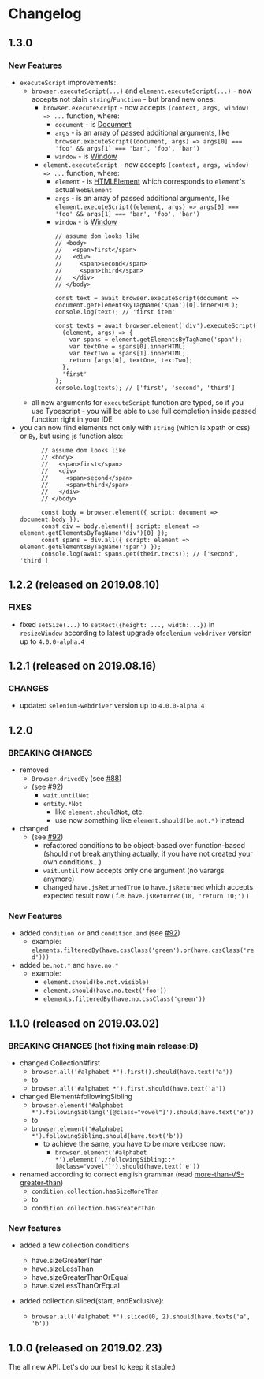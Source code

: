 # Changelog

## 1.3.0

### New Features

  * `executeScript` improvements:
    * `browser.executeScript(...)` and `element.executeScript(...)` - now accepts not plain `string`/`Function` - but brand new ones:
      * `browser.executeScript` - now accepts `(context, args, window) => ...` function, where:
        * `document` - is [Document](https://developer.mozilla.org/en-US/docs/Web/API/Document)
        * `args` - is an array of passed additional arguments, like `browser.executeScript((document, args) => args[0] === 'foo' && args[1] === 'bar', 'foo', 'bar')`
        * `window` - is [Window](https://developer.mozilla.org/en-US/docs/Web/API/Window)
      * `element.executeScript` - now accepts `(context, args, window) => ...` function, where:
        * `element` - is [HTMLElement](https://developer.mozilla.org/en-US/docs/Web/API/HTMLElement) which corresponds to `element`'s actual `WebElement`
        * `args` - is an array of passed additional arguments, like `element.executeScript((element, args) => args[0] === 'foo' && args[1] === 'bar', 'foo', 'bar')`
        * `window` - is [Window](https://developer.mozilla.org/en-US/docs/Web/API/Window)
            ```
            // assume dom looks like
            // <body>
            //   <span>first</span>
            //   <div>
            //     <span>second</span>
            //     <span>third</span>
            //   </div>
            // </body>

            const text = await browser.executeScript(document => document.getElementsByTagName('span')[0].innerHTML);
            console.log(text); // 'first item'

            const texts = await browser.element('div').executeScript(
              (element, args) => {
                var spans = element.getElementsByTagName('span');
                var textOne = spans[0].innerHTML;
                var textTwo = spans[1].innerHTML;
                return [args[0], textOne, textTwo];
              },
              'first'
            );
            console.log(texts); // ['first', 'second', 'third']
            ```
    * all new arguments for `executeScript` function are typed, so if you use Typescript - you will be able to use full completion inside passed function right in your IDE
  * you can now find elements not only with `string` (which is xpath or css) or `By`, but using js function also:
      ```
            // assume dom looks like
            // <body>
            //   <span>first</span>
            //   <div>
            //     <span>second</span>
            //     <span>third</span>
            //   </div>
            // </body>

            const body = browser.element({ script: document => document.body });
            const div = body.element({ script: element => element.getElementsByTagName('div')[0] });
            const spans = div.all({ script: element => element.getElementsByTagName('span') });
            console.log(await spans.get(their.texts)); // ['second', 'third']
      ```


## 1.2.2 (released on 2019.08.10)

### FIXES
  * fixed `setSize(...)` to `setRect({height: ..., width:...})` in `resizeWindow` according to latest upgrade of`selenium-webdriver` version up to `4.0.0-alpha.4`

## 1.2.1 (released on 2019.08.16)

### CHANGES
  * updated `selenium-webdriver` version up to `4.0.0-alpha.4`

## 1.2.0

### BREAKING CHANGES
  * removed
    * `Browser.drivedBy` (see [#88](https://github.com/KnowledgeExpert/selenidejs/issues/88))
    * (see [#92](https://github.com/KnowledgeExpert/selenidejs/issues/92))
      * `wait.untilNot`
      * `entity.*Not`
        * like `element.shouldNot`, etc.
        * use now something like `element.should(be.not.*)` instead
  * changed
    * (see [#92](https://github.com/KnowledgeExpert/selenidejs/issues/92))
      * refactored conditions to be object-based over function-based (should not break anything actually, if you have not created your own conditions...)
      * `wait.until` now accepts only one argument (no varargs anymore)
      * changed `have.jsReturnedTrue` to `have.jsReturned` which accepts expected result now ( f.e. `have.jsReturned(10, 'return 10;')` )

### New Features

  * added `condition.or` and `condition.and` (see [#92](https://github.com/KnowledgeExpert/selenidejs/issues/92))
    * example: `elements.filteredBy(have.cssClass('green').or(have.cssClass('red')))`
  * added `be.not.*` and `have.no.*`
    * example:
      * `element.should(be.not.visible)`
      * `element.should(have.no.text('foo'))`
      * `elements.filteredBy(have.no.cssClass('green'))`

## 1.1.0 (released on 2019.03.02)

### BREAKING CHANGES (hot fixing main release:D)
  * changed Collection#first
    * `browser.all('#alphabet *').first().should(have.text('a'))`
    * to
    * `browser.all('#alphabet *').first.should(have.text('a'))`
  * changed Element#followingSibling
    * `browser.element('#alphabet *').followingSibling('[@class="vowel"]').should(have.text('e'))`
    * to
    * `browser.element('#alphabet *').followingSibling.should(have.text('b'))`
      * to achieve the same, you have to be more verbose now:
        * `browser.element('#alphabet *').element('./followingSibling::*[@class="vowel"]').should(have.text('e'))`
  * renamed according to correct english grammar (read [more-than-VS-greater-than](http://www.gmatpill.com/more-than-vs-greater-than-vs-less-than-fewer-than/))
    * `condition.collection.hasSizeMoreThan`
    * to
    * `condition.collection.hasGreaterThan`

### New features

* added a few collection conditions
  * have.sizeGreaterThan
  * have.sizeLessThan
  * have.sizeGreaterThanOrEqual
  * have.sizeLessThanOrEqual

* added collection.sliced(start, endExclusive):
  * `browser.all('#alphabet *').sliced(0, 2).should(have.texts('a', 'b'))`

## 1.0.0 (released on 2019.02.23)

The all new API. Let's do our best to keep it stable:)

